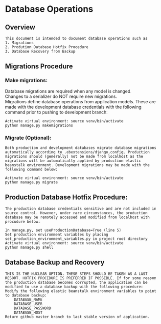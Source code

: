 # Database Operations
## Overview
```
This document is intended to document database operations such as
1. Migrations
2. Prodution Database Hotfix Procedure
3. Database Recovery from Backup
```

## Migrations Procedure

### Make migrations: 

Database migrations are required when any model is changed.<br> Changes to a serializer do NOT require new migrations.<br> Migrations define database operations from application models. These are made with the development database credentials with the following command prior to pushing to development branch:

```
Activate virtual environment: source venv/bin/activate
python manage.py makemigrations
```

### Migrate (Optional): 
```
Both production and development databases migrate database migrations automatically according to .ebextensions/django.config. Production migrations should (generally) not be made from localhost as the migrations will be automatically applied by production elastic beanstalk environment. Development migrations may be made with the following command below:
```
```
Activate virtual environment: source venv/bin/activate
python manage.py migrate
```

## Production Database Hotfix Procedure: 
```
The production database credentials sensitive and are not included in source control. However, under rare circumstances, the production database may be remotely accessed and modified from localhost with procudure below: 
```
```
In manage.py, set useProductionDatabase=True (line 5)
Set production environment variables by placing set_production_environment_variables.py in project root directory
Activate virtual environment: source venv/bin/activate
python manage.py shell
```

## Database Backup and Recovery
```
THIS IS THE NUCLEAR OPTION. THESE STEPS SHOULD BE TAKEN AS A LAST RESORT. HOTFIX PROCEDURE IS PREFERRED IF POSSIBLE. If for some reason the production database becomes corrupted, the application can be modified to use a database backup with the following procedure:
Modify the following elastic beanstalk environment variables to point to database backup:
    DATABASE_NAME
    DATABASE_USER
    DATABASE_PASSWORD
    DATABASE_HOST
Return github master branch to last stable version of application.
```
